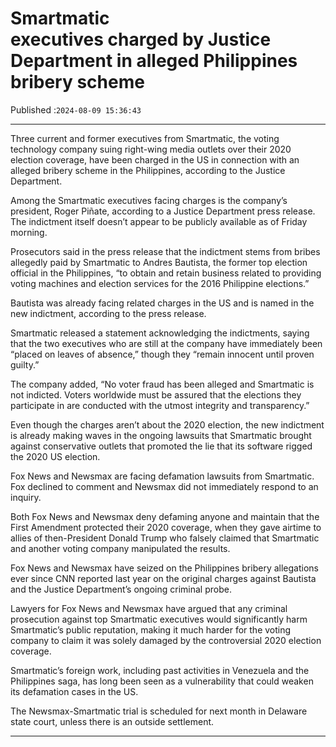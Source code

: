 # Smartmatic executives charged by Justice Department in alleged Philippines bribery scheme

Published :`2024-08-09 15:36:43`

---

Three current and former executives from Smartmatic, the voting technology company suing right-wing media outlets over their 2020 election coverage, have been charged in the US in connection with an alleged bribery scheme in the Philippines, according to the Justice Department.

Among the Smartmatic executives facing charges is the company’s president, Roger Piñate, according to a Justice Department press release. The indictment itself doesn’t appear to be publicly available as of Friday morning.

Prosecutors said in the press release that the indictment stems from bribes allegedly paid by Smartmatic to Andres Bautista, the former top election official in the Philippines, “to obtain and retain business related to providing voting machines and election services for the 2016 Philippine elections.”

Bautista was already facing related charges in the US and is named in the new indictment, according to the press release.

Smartmatic released a statement acknowledging the indictments, saying that the two executives who are still at the company have immediately been “placed on leaves of absence,” though they “remain innocent until proven guilty.”

The company added, “No voter fraud has been alleged and Smartmatic is not indicted. Voters worldwide must be assured that the elections they participate in are conducted with the utmost integrity and transparency.”

Even though the charges aren’t about the 2020 election, the new indictment is already making waves in the ongoing lawsuits that Smartmatic brought against conservative outlets that promoted the lie that its software rigged the 2020 US election.

Fox News and Newsmax are facing defamation lawsuits from Smartmatic. Fox declined to comment and Newsmax did not immediately respond to an inquiry.

Both Fox News and Newsmax deny defaming anyone and maintain that the First Amendment protected their 2020 coverage, when they gave airtime to allies of then-President Donald Trump who falsely claimed that Smartmatic and another voting company manipulated the results.

Fox News and Newsmax have seized on the Philippines bribery allegations ever since CNN reported last year on the original charges against Bautista and the Justice Department’s ongoing criminal probe.

Lawyers for Fox News and Newsmax have argued that any criminal prosecution against top Smartmatic executives would significantly harm Smartmatic’s public reputation, making it much harder for the voting company to claim it was solely damaged by the controversial 2020 election coverage.

Smartmatic’s foreign work, including past activities in Venezuela and the Philippines saga, has long been seen as a vulnerability that could weaken its defamation cases in the US.

The Newsmax-Smartmatic trial is scheduled for next month in Delaware state court, unless there is an outside settlement.

---

